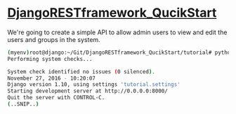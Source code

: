 # [DjangoRESTframework_QucikStart](http://www.django-rest-framework.org/tutorial/quickstart/)
We're going to create a simple API to allow admin users to view and edit the users and groups in the system.

```bash
(myenv)root@django:~/Git/DjangoRESTframework_QucikStart/tutorial# python manage.py runserver 0.0.0.0:8000
Performing system checks...

System check identified no issues (0 silenced).
November 27, 2016 - 10:20:07
Django version 1.10, using settings 'tutorial.settings'
Starting development server at http://0.0.0.0:8000/
Quit the server with CONTROL-C.
(..SNIP..)
```

